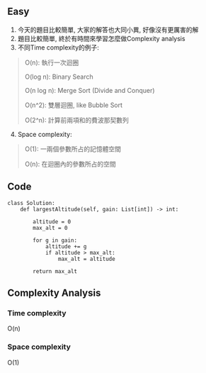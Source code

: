 ## Easy
1. 今天的題目比較簡單, 大家的解答也大同小異, 好像沒有更厲害的解
2. 題目比較簡單, 終於有時間來學習怎麼做Complexity analysis
3. 不同Time complexity的例子:
>  O(n): 執行一次迴圈
>  
>  O(log n): Binary Search
>  
>  O(n log n): Merge Sort (Divide and Conquer)
>  
>  O(n^2): 雙層迴圈, like Bubble Sort
>  
>  O(2^n): 計算前兩項和的費波那契數列
4. Space complexity:
>  O(1): 一兩個參數所占的記憶體空間
>
>  O(n): 在迴圈內的參數所占的空間
## Code
    class Solution:
        def largestAltitude(self, gain: List[int]) -> int:

            altitude = 0
            max_alt = 0

            for g in gain:
                altitude += g
                if altitude > max_alt:
                    max_alt = altitude

            return max_alt

## Complexity Analysis
### Time complexity
O(n)
### Space complexity
O(1)
